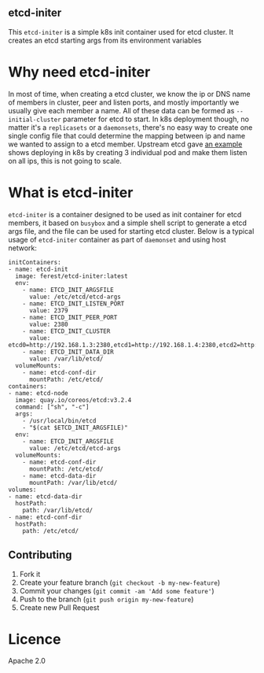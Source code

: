 ## etcd-initer

This `etcd-initer` is a simple k8s init container used for etcd cluster.
It creates an etcd starting args from its environment variables

# Why need etcd-initer

In most of time, when creating a etcd cluster, we know the ip or DNS name of
members in cluster, peer and listen ports, and mostly importantly we usually
give each member a name. All of these data can be formed as `--initial-cluster`
parameter for etcd to start. In k8s deployment though, no matter it's a
`replicasets` or a `daemonsets`, there's no easy way to create one single
config file that could determine the mapping between ip and name we wanted
to assign to a etcd member. Upstream etcd gave [an example](https://github.com/coreos/etcd/blob/master/hack/kubernetes-deploy/etcd.yml)
shows deploying in k8s by creating 3 individual pod and make them listen on
all ips, this is not going to scale.

# What is etcd-initer

`etcd-initer` is a container designed to be used as init container for
etcd members, it based on `busybox` and a simple shell script to generate a etcd args
file, and the file can be used for starting etcd cluster. Below is a typical usage
of `etcd-initer` container as part of `daemonset` and using host network:

```
initContainers:
- name: etcd-init
  image: ferest/etcd-initer:latest
  env:
    - name: ETCD_INIT_ARGSFILE
      value: /etc/etcd/etcd-args
    - name: ETCD_INIT_LISTEN_PORT
      value: 2379
    - name: ETCD_INIT_PEER_PORT
      value: 2380
    - name: ETCD_INIT_CLUSTER
      value: etcd0=http://192.168.1.3:2380,etcd1=http://192.168.1.4:2380,etcd2=http://192.168.1.5:2380
    - name: ETCD_INIT_DATA_DIR
      value: /var/lib/etcd/
  volumeMounts:
    - name: etcd-conf-dir
      mountPath: /etc/etcd/
containers:
- name: etcd-node
  image: quay.io/coreos/etcd:v3.2.4
  command: ["sh", "-c"]
  args:
    - /usr/local/bin/etcd
    - "$(cat $ETCD_INIT_ARGSFILE)"
  env:
    - name: ETCD_INIT_ARGSFILE
      value: /etc/etcd/etcd-args
  volumeMounts:
    - name: etcd-conf-dir
      mountPath: /etc/etcd/
    - name: etcd-data-dir
      mountPath: /var/lib/etcd/
volumes:
- name: etcd-data-dir
  hostPath:
    path: /var/lib/etcd/
- name: etcd-conf-dir
  hostPath:
    path: /etc/etcd/
```

## Contributing

1. Fork it
2. Create your feature branch (`git checkout -b my-new-feature`)
3. Commit your changes (`git commit -am 'Add some feature'`)
4. Push to the branch (`git push origin my-new-feature`)
5. Create new Pull Request

# Licence

Apache 2.0
